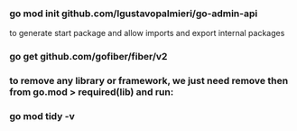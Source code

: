 ### go mod init github.com/lgustavopalmieri/go-admin-api
to generate start package and allow imports and export internal packages

### go get github.com/gofiber/fiber/v2

### to remove any library or framework, we just need remove then from go.mod > required(lib) and run:
### go mod tidy -v